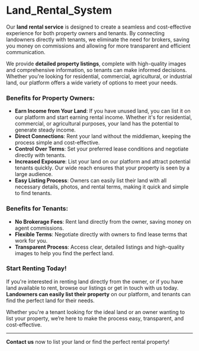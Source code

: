 # Land_Rental_System

Our **land rental service** is designed to create a seamless and cost-effective experience for both property owners and tenants. By connecting landowners directly with tenants, we eliminate the need for brokers, saving you money on commissions and allowing for more transparent and efficient communication.

We provide **detailed property listings**, complete with high-quality images and comprehensive information, so tenants can make informed decisions. Whether you're looking for residential, commercial, agricultural, or industrial land, our platform offers a wide variety of options to meet your needs.

### **Benefits for Property Owners:**
- **Earn Income from Your Land**: If you have unused land, you can list it on our platform and start earning rental income. Whether it's for residential, commercial, or agricultural purposes, your land has the potential to generate steady income.
- **Direct Connections**: Rent your land without the middleman, keeping the process simple and cost-effective.
- **Control Over Terms**: Set your preferred lease conditions and negotiate directly with tenants.
- **Increased Exposure**: List your land on our platform and attract potential tenants quickly. Our wide reach ensures that your property is seen by a large audience.
- **Easy Listing Process**: Owners can easily list their land with all necessary details, photos, and rental terms, making it quick and simple to find tenants.

### **Benefits for Tenants:**
- **No Brokerage Fees**: Rent land directly from the owner, saving money on agent commissions.
- **Flexible Terms**: Negotiate directly with owners to find lease terms that work for you.
- **Transparent Process**: Access clear, detailed listings and high-quality images to help you find the perfect land.

### **Start Renting Today!**  
If you're interested in renting land directly from the owner, or if you have land available to rent, browse our listings or get in touch with us today. **Landowners can easily list their property** on our platform, and tenants can find the perfect land for their needs. 

Whether you're a tenant looking for the ideal land or an owner wanting to list your property, we’re here to make the process easy, transparent, and cost-effective.

---

**Contact us** now to list your land or find the perfect rental property!
